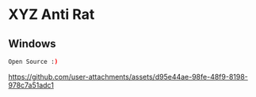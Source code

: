 # XYZ Anti Rat

## Windows
```bash
Open Source :)
```
https://github.com/user-attachments/assets/d95e44ae-98fe-48f9-8198-978c7a51adc1
